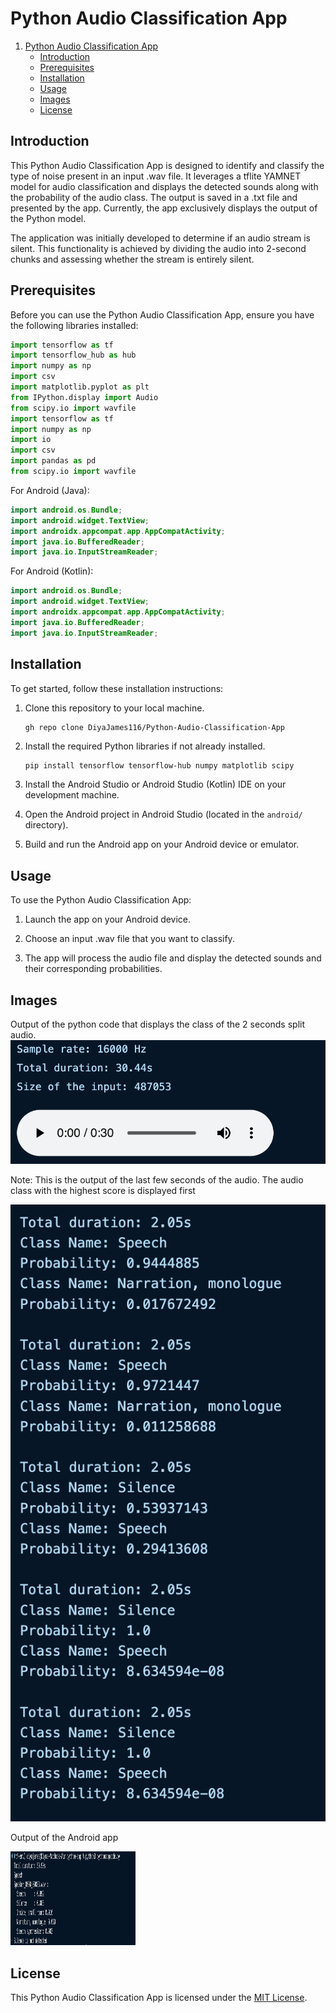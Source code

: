 # Python Audio Classification App

1. [Python Audio Classification App](#python-audio-classification-app)
   - [Introduction](#introduction)
   - [Prerequisites](#prerequisites)
   - [Installation](#installation)
   - [Usage](#usage)
   - [Images](#images)
   - [License](#license)

## Introduction

This Python Audio Classification App is designed to identify and classify the type of noise present in an input .wav file. It leverages a tflite YAMNET model for audio classification and displays the detected sounds along with the probability of the audio class. The output is saved in a .txt file and presented by the app. Currently, the app exclusively displays the output of the Python model.

The application was initially developed to determine if an audio stream is silent. This functionality is achieved by dividing the audio into 2-second chunks and assessing whether the stream is entirely silent.


## Prerequisites

Before you can use the Python Audio Classification App, ensure you have the following libraries installed:

```python
import tensorflow as tf
import tensorflow_hub as hub
import numpy as np
import csv
import matplotlib.pyplot as plt
from IPython.display import Audio
from scipy.io import wavfile
import tensorflow as tf
import numpy as np
import io
import csv
import pandas as pd
from scipy.io import wavfile
```

For Android (Java):
```java
import android.os.Bundle;
import android.widget.TextView;
import androidx.appcompat.app.AppCompatActivity;
import java.io.BufferedReader;
import java.io.InputStreamReader;
```

For Android (Kotlin):
```kotlin
import android.os.Bundle;
import android.widget.TextView;
import androidx.appcompat.app.AppCompatActivity;
import java.io.BufferedReader;
import java.io.InputStreamReader;
```

## Installation

To get started, follow these installation instructions:

1. Clone this repository to your local machine.
   ```
   gh repo clone DiyaJames116/Python-Audio-Classification-App
   ```

2. Install the required Python libraries if not already installed.
   ```bash
   pip install tensorflow tensorflow-hub numpy matplotlib scipy
   ```

3. Install the Android Studio or Android Studio (Kotlin) IDE on your development machine.

4. Open the Android project in Android Studio (located in the `android/` directory).

5. Build and run the Android app on your Android device or emulator.

## Usage

To use the Python Audio Classification App:

1. Launch the app on your Android device.

2. Choose an input .wav file that you want to classify.

3. The app will process the audio file and display the detected sounds and their corresponding probabilities.

## Images
 Output of the python code that displays the class of the 2 seconds split audio.
 ![Sample Output](./output/SC1.png)
 
 Note: This is the output of the last few seconds of the audio. The audio class with the highest score is displayed first
 
 ![Sample Output](./output/SC2.png)

Output of the Android app

<img src="./output/c1.png" width="200" height="150">

## License

This Python Audio Classification App is licensed under the [MIT License](LICENSE).

